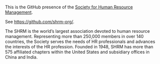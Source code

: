 This is the GitHub presence of the [Society for Human Resource Management](http://www.shrm.org/).

See <https://github.com/shrm-org/>.

The SHRM is the world’s largest association devoted to human resource management. Representing more than 250,000 members in over 140 countries, the Society serves the needs of HR professionals and advances the interests of the HR profession. Founded in 1948, SHRM has more than 575 affiliated chapters within the United States and subsidiary offices in China and India.


